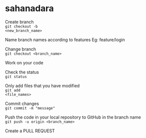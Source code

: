 # sahanadara

Create branch<br />
  <code>git checkout -b <new_branch_name></code>
  
  Name branch names according to features Eg: feature/login
  
Change branch<br />
  <code>git checkout <branch_name></code>
    
Work on your code
    
Check the status<br />
  <code>git status</code>
  
Only add files that you have modified<br />
  <code>git add <file_names></code>
    
Commit changes<br />
  <code>git commit -m "message"</code>
    
Push the code in your local repository to GitHub in the branch name<br />
  <code>git push -u origin <branch_name></code>
    
Create a PULL REQUEST
